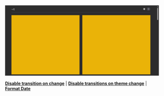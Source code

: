 ![Screenshot](public/screenshot.png)

[**Disable transition on change**](https://github.com/pacocoursey/next-themes#avoid-hydration-mismatch)
| [**Disable transitions on theme change**](https://github.com/pacocoursey/next-themes#disable-transitions-on-theme-change)
| [**Format Date**](https://stackoverflow.com/questions/3552461/how-do-i-format-a-date-in-javascript)
